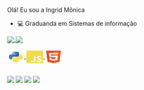 Olá! Eu sou a Ingrid Mônica

- 💻 Graduanda em Sistemas de informação

<div>
  <a href="https://github.com/ingridmonica">
  <img align="center" height="170cm" src="https://github-readme-stats-sigma-five.vercel.app/api?username=ingridmonica&show_icons=true&theme=tokyonight&include_all_commits=true&count_private=true"/>
  <img align="center" height="170cm" src="https://github-readme-stats-sigma-five.vercel.app/api/top-langs/?username=ingridmonica&layout=compact&langs_count=16&theme=tokyonight"/>
</div>

<div style="display: inline_block"><br>
  <img align="center" alt="Ingrid-Python" height="30" width="40" src="https://raw.githubusercontent.com/devicons/devicon/master/icons/python/python-original.svg">
  <img align="center" alt="Ingrid-Js" height="30" width="40" src="https://raw.githubusercontent.com/devicons/devicon/master/icons/javascript/javascript-plain.svg">
  <img align="center" alt="Ingrid-HTML" height="30" width="40" src="https://raw.githubusercontent.com/devicons/devicon/master/icons/html5/html5-original.svg">
</div>

##

<div> 
  <a href = "mailto:ingridmonica85@gmail.com"><img src="https://img.shields.io/badge/-Gmail-%23333?style=for-the-badge&logo=gmail&logoColor=white" target="_blank"></a>
  <a href="https://instagram.com/ingridmonica_jb" target="_blank"><img src="https://img.shields.io/badge/-Instagram-%23E4405F?style=for-the-badge&logo=instagram&logoColor=white" target="_blank"></a>
 	<a href="https://www.twitch.tv/ingridmonica_jb" target="_blank"><img src="https://img.shields.io/badge/Twitch-9146FF?style=for-the-badge&logo=twitch&logoColor=white" target="_blank"></a>
 <a href="https://discord.com/channels/@me" target="_blank"><img src="https://img.shields.io/badge/Discord-7289DA?style=for-the-badge&logo=discord&logoColor=white" target="_blank"></a> 
</div>
